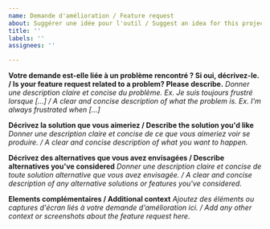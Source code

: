 ```yaml
---
name: Demande d'amélioration / Feature request
about: Suggérer une idée pour l'outil / Suggest an idea for this project
title: ''
labels: ''
assignees: ''

---
```


**Votre demande est-elle liée à un problème rencontré ? Si oui, décrivez-le. / Is your feature request related to a problem? Please describe.**
*Donner une description claire et concise du problème. Ex. Je suis toujours frustré lorsque [...] / A clear and concise description of what the problem is. Ex. I'm always frustrated when [...]*

**Décrivez la solution que vous aimeriez / Describe the solution you'd like**
*Donner une description claire et concise de ce que vous aimeriez voir se produire.  / A clear and concise description of what you want to happen.*

**Décrivez des alternatives que vous avez envisagées / Describe alternatives you've considered**
*Donner une description claire et concise de toute solution alternative que vous avez envisagée. / A clear and concise description of any alternative solutions or features you've considered.*

**Elements complémentaires / Additional context**
*Ajoutez des éléments ou captures d'écran liés à votre demande d'amélioration ici. / Add any other context or screenshots about the feature request here.*
